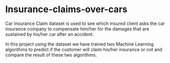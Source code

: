 # Insurance-claims-over-cars
Car Insurance Claim dataset is used to see which insured client asks the car insurance company to compensate him/her for the damages that are sustained by his/her car after an accident.

In this project using the dataset we have trained two Machine Learning algorithms to predict if the customer will claim his/her insurance or not and compare the result of these two algorithms. 
